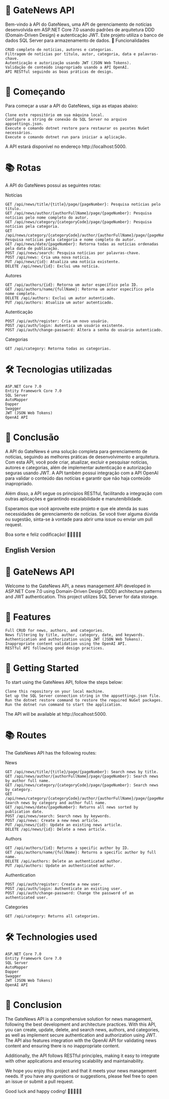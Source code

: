 # 📰 GateNews API

Bem-vindo à API do GateNews, uma API de gerenciamento de notícias desenvolvida em ASP.NET Core 7.0 usando padrões de arquitetura DDD (Domain-Driven Design) e autenticação JWT. Este projeto utiliza o banco de dados SQL Server para armazenamento de dados.
🌟 Funcionalidades

    CRUD completo de notícias, autores e categorias.
    Filtragem de notícias por título, autor, categoria, data e palavras-chave.
    Autenticação e autorização usando JWT (JSON Web Tokens).
    Validação de conteúdo inapropriado usando a API OpenAI.
    API RESTful seguindo as boas práticas de design.

# 🚀 Começando

Para começar a usar a API do GateNews, siga as etapas abaixo:

    Clone este repositório em sua máquina local.
    Configure a string de conexão do SQL Server no arquivo appsettings.json.
    Execute o comando dotnet restore para restaurar os pacotes NuGet necessários.
    Execute o comando dotnet run para iniciar a aplicação.

A API estará disponível no endereço http://localhost:5000.

# 📚 Rotas

A API do GateNews possui as seguintes rotas:

Notícias

    GET /api/news/title/{title}/page/{pageNumber}: Pesquisa notícias pelo título.
    GET /api/news/author/{authorFullName}/page/{pageNumber}: Pesquisa notícias pelo nome completo do autor.
    GET /api/news/category/{categoryCode}/page/{pageNumber}: Pesquisa notícias pela categoria.
    GET /api/news/category/{categoryCode}/author/{authorFullName}/page/{pageNumber}: Pesquisa notícias pela categoria e nome completo do autor.
    GET /api/news/date/{pageNumber}: Retorna todas as notícias ordenadas pela data de publicação.
    POST /api/news/search: Pesquisa notícias por palavras-chave.
    POST /api/news: Cria uma nova notícia.
    PUT /api/news/{id}: Atualiza uma notícia existente.
    DELETE /api/news/{id}: Exclui uma notícia.

Autores

    GET /api/authors/{id}: Retorna um autor específico pelo ID.
    GET /api/authors/name/{fullName}: Retorna um autor específico pelo nome completo.
    DELETE /api/authors: Exclui um autor autenticado.
    PUT /api/authors: Atualiza um autor autenticado.

Autenticação

    POST /api/auth/register: Cria um novo usuário.
    POST /api/auth/login: Autentica um usuário existente.
    POST /api/auth/change-password: Altera a senha do usuário autenticado.

Categorias

    GET /api/category: Retorna todas as categorias.


# 🛠️ Tecnologias utilizadas

    ASP.NET Core 7.0
    Entity Framework Core 7.0
    SQL Server
    AutoMapper
    Dapper
    Swagger
    JWT (JSON Web Tokens)
    OpenAI API

# 📖 Conclusão

A API do GateNews é uma solução completa para gerenciamento de notícias, seguindo as melhores práticas de desenvolvimento e arquitetura. Com esta API, você pode criar, atualizar, excluir e pesquisar notícias, autores e categorias, além de implementar autenticação e autorização seguras usando JWT. A API também possui integração com a API OpenAI para validar o conteúdo das notícias e garantir que não haja conteúdo inapropriado.

Além disso, a API segue os princípios RESTful, facilitando a integração com outras aplicações e garantindo escalabilidade e manutenibilidade.

Esperamos que você aproveite este projeto e que ele atenda às suas necessidades de gerenciamento de notícias. Se você tiver alguma dúvida ou sugestão, sinta-se à vontade para abrir uma issue ou enviar um pull request.

Boa sorte e feliz codificação! 🚀👩‍💻👨‍💻


## English Version

# 📰 GateNews API

Welcome to the GateNews API, a news management API developed in ASP.NET Core 7.0 using Domain-Driven Design (DDD) architecture patterns and JWT authentication. This project utilizes SQL Server for data storage.

# 🌟 Features

    Full CRUD for news, authors, and categories.
    News filtering by title, author, category, date, and keywords.
    Authentication and authorization using JWT (JSON Web Tokens).
    Inappropriate content validation using the OpenAI API.
    RESTful API following good design practices.

# 🚀 Getting Started

To start using the GateNews API, follow the steps below:

    Clone this repository on your local machine.
    Set up the SQL Server connection string in the appsettings.json file.
    Run the dotnet restore command to restore the required NuGet packages.
    Run the dotnet run command to start the application.

The API will be available at http://localhost:5000.

# 📚 Routes

The GateNews API has the following routes:

News

    GET /api/news/title/{title}/page/{pageNumber}: Search news by title.
    GET /api/news/author/{authorFullName}/page/{pageNumber}: Search news by author full name.
    GET /api/news/category/{categoryCode}/page/{pageNumber}: Search news by category.
    GET /api/news/category/{categoryCode}/author/{authorFullName}/page/{pageNumber}: Search news by category and author full name.
    GET /api/news/date/{pageNumber}: Returns all news sorted by publication date.
    POST /api/news/search: Search news by keywords.
    POST /api/news: Create a new news article.
    PUT /api/news/{id}: Update an existing news article.
    DELETE /api/news/{id}: Delete a news article.

Authors

    GET /api/authors/{id}: Returns a specific author by ID.
    GET /api/authors/name/{fullName}: Returns a specific author by full name.
    DELETE /api/authors: Delete an authenticated author.
    PUT /api/authors: Update an authenticated author.

Authentication

    POST /api/auth/register: Create a new user.
    POST /api/auth/login: Authenticate an existing user.
    POST /api/auth/change-password: Change the password of an authenticated user.

Categories

    GET /api/category: Returns all categories.

# 🛠️ Technologies used

    ASP.NET Core 7.0
    Entity Framework Core 7.0
    SQL Server
    AutoMapper
    Dapper
    Swagger
    JWT (JSON Web Tokens)
    OpenAI API

# 📖 Conclusion

The GateNews API is a comprehensive solution for news management, following the best development and architecture practices. With this API, you can create, update, delete, and search news, authors, and categories, as well as implement secure authentication and authorization using JWT. The API also features integration with the OpenAI API for validating news content and ensuring there is no inappropriate content.

Additionally, the API follows RESTful principles, making it easy to integrate with other applications and ensuring scalability and maintainability.

We hope you enjoy this project and that it meets your news management needs. If you have any questions or suggestions, please feel free to open an issue or submit a pull request.

Good luck and happy coding! 🚀👩‍💻👨‍💻
